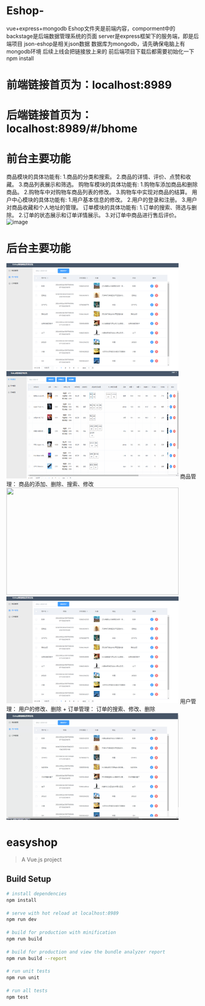 # Eshop-
vue+express+mongodb
Eshop文件夹是前端内容，comporment中的backstage是后端数据管理系统的页面
server是express框架下的服务端，即是后端项目
json-eshop是相关json数据
数据库为mongodb，请先确保电脑上有mongodb环境
后续上线会把链接放上来的
前后端项目下载后都需要初始化一下npm install

# 前端链接首页为：localhost:8989
# 后端链接首页为：localhost:8989/#/bhome

# 前台主要功能
商品模块的具体功能有: 1.商品的分类和搜索。 2.商品的详情、评价、点赞和收藏。 3.商品列表展示和筛选。
购物车模块的具体功能有: 1.购物车添加商品和删除商品。 2.购物车中对购物车商品列表的修改。 3.购物车中实现对商品的结算。
用户中心模块的具体功能有: 1.用户基本信息的修改。 2.用户的登录和注册。 3.用户对商品收藏和个人地址的管理。
订单模块的具体功能有: 1.订单的搜索、筛选与删除。 2.订单的状态展示和订单详情展示。 3.对订单中商品进行售后评价。
![image](https://github.com/Ciketoom/eshop-pic/blob/master/eshop.gif)
# 后台主要功能
<img src="https://github.com/Ciketoom/eshop-pic/blob/master/eshop/2020-05-11_173130.png" width="450" height="280"/><img src="https://github.com/Ciketoom/eshop-pic/blob/master/eshop/bgood.gif" width="450" height="280"/>
商品管理： 商品的添加、删除、搜索、修改
<img src="ttps://github.com/Ciketoom/eshop-pic/blob/master/eshop/2020-05-11_173154.png" width="450" height="280"/><img src="https://github.com/Ciketoom/eshop-pic/blob/master/eshop/2020-05-11_173130.png" width="450" height="280"/>
用户管理： 用户的修改、删除  +  订单管理： 订单的搜索、修改、删除
<img src="https://github.com/Ciketoom/eshop-pic/blob/master/eshop/borderuser.gif" width="450" height="280"/>

# easyshop

> A Vue.js project

## Build Setup

``` bash
# install dependencies
npm install

# serve with hot reload at localhost:8989
npm run dev

# build for production with minification
npm run build

# build for production and view the bundle analyzer report
npm run build --report

# run unit tests
npm run unit

# run all tests
npm test
```

